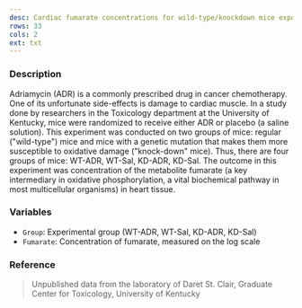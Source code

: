 ```yaml
---
desc: Cardiac fumarate concentrations for wild-type/knockdown mice exposed/unexposed to adriamycin
rows: 33
cols: 2
ext: txt
---
```


### Description

Adriamycin (ADR) is a commonly prescribed drug in cancer chemotherapy.  One of its unfortunate side-effects is damage to cardiac muscle.  In a study done by researchers in the Toxicology department at the University of Kentucky, mice were randomized to receive either ADR or placebo (a saline solution).  This experiment was conducted on two groups of mice: regular ("wild-type") mice and mice with a genetic mutation that makes them more susceptible to oxidative damage ("knock-down" mice).  Thus, there are four groups of mice: WT-ADR, WT-Sal, KD-ADR, KD-Sal.  The outcome in this experiment was concentration of the metabolite fumarate (a key intermediary in oxidative phosphorylation, a vital biochemical pathway in most multicellular organisms) in heart tissue.

### Variables

* `Group`: Experimental group (WT-ADR, WT-Sal, KD-ADR, KD-Sal)
* `Fumarate`: Concentration of fumarate, measured on the log scale

### Reference

> Unpublished data from the laboratory of Daret St. Clair, Graduate Center for Toxicology, University of Kentucky
